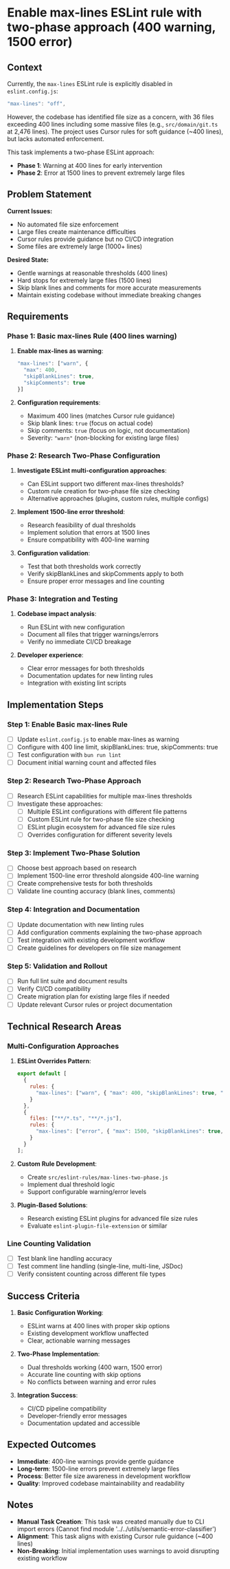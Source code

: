 # Enable max-lines ESLint rule with two-phase approach (400 warning, 1500 error)

## Context

Currently, the `max-lines` ESLint rule is explicitly disabled in `eslint.config.js`:

```javascript
"max-lines": "off",
```

However, the codebase has identified file size as a concern, with 36 files exceeding 400 lines including some massive files (e.g., `src/domain/git.ts` at 2,476 lines). The project uses Cursor rules for soft guidance (~400 lines), but lacks automated enforcement.

This task implements a two-phase ESLint approach:
- **Phase 1**: Warning at 400 lines for early intervention
- **Phase 2**: Error at 1500 lines to prevent extremely large files

## Problem Statement

**Current Issues:**
- No automated file size enforcement
- Large files create maintenance difficulties
- Cursor rules provide guidance but no CI/CD integration
- Some files are extremely large (1000+ lines)

**Desired State:**
- Gentle warnings at reasonable thresholds (400 lines)
- Hard stops for extremely large files (1500 lines)
- Skip blank lines and comments for more accurate measurements
- Maintain existing codebase without immediate breaking changes

## Requirements

### Phase 1: Basic max-lines Rule (400 lines warning)

1. **Enable max-lines as warning**:
   ```javascript
   "max-lines": ["warn", {
     "max": 400,
     "skipBlankLines": true,
     "skipComments": true
   }]
   ```

2. **Configuration requirements**:
   - Maximum 400 lines (matches Cursor rule guidance)
   - Skip blank lines: `true` (focus on actual code)
   - Skip comments: `true` (focus on logic, not documentation)
   - Severity: `"warn"` (non-blocking for existing large files)

### Phase 2: Research Two-Phase Configuration

1. **Investigate ESLint multi-configuration approaches**:
   - Can ESLint support two different max-lines thresholds?
   - Custom rule creation for two-phase file size checking
   - Alternative approaches (plugins, custom rules, multiple configs)

2. **Implement 1500-line error threshold**:
   - Research feasibility of dual thresholds
   - Implement solution that errors at 1500 lines
   - Ensure compatibility with 400-line warning

3. **Configuration validation**:
   - Test that both thresholds work correctly
   - Verify skipBlankLines and skipComments apply to both
   - Ensure proper error messages and line counting

### Phase 3: Integration and Testing

1. **Codebase impact analysis**:
   - Run ESLint with new configuration
   - Document all files that trigger warnings/errors
   - Verify no immediate CI/CD breakage

2. **Developer experience**:
   - Clear error messages for both thresholds
   - Documentation updates for new linting rules
   - Integration with existing lint scripts

## Implementation Steps

### Step 1: Enable Basic max-lines Rule

- [ ] Update `eslint.config.js` to enable max-lines as warning
- [ ] Configure with 400 line limit, skipBlankLines: true, skipComments: true
- [ ] Test configuration with `bun run lint`
- [ ] Document initial warning count and affected files

### Step 2: Research Two-Phase Approach

- [ ] Research ESLint capabilities for multiple max-lines thresholds
- [ ] Investigate these approaches:
  - [ ] Multiple ESLint configurations with different file patterns
  - [ ] Custom ESLint rule for two-phase file size checking
  - [ ] ESLint plugin ecosystem for advanced file size rules
  - [ ] Overrides configuration for different severity levels

### Step 3: Implement Two-Phase Solution

- [ ] Choose best approach based on research
- [ ] Implement 1500-line error threshold alongside 400-line warning
- [ ] Create comprehensive tests for both thresholds
- [ ] Validate line counting accuracy (blank lines, comments)

### Step 4: Integration and Documentation

- [ ] Update documentation with new linting rules
- [ ] Add configuration comments explaining the two-phase approach
- [ ] Test integration with existing development workflow
- [ ] Create guidelines for developers on file size management

### Step 5: Validation and Rollout

- [ ] Run full lint suite and document results
- [ ] Verify CI/CD compatibility
- [ ] Create migration plan for existing large files if needed
- [ ] Update relevant Cursor rules or project documentation

## Technical Research Areas

### Multi-Configuration Approaches

1. **ESLint Overrides Pattern**:
   ```javascript
   export default [
     {
       rules: {
         "max-lines": ["warn", { "max": 400, "skipBlankLines": true, "skipComments": true }]
       }
     },
     {
       files: ["**/*.ts", "**/*.js"],
       rules: {
         "max-lines": ["error", { "max": 1500, "skipBlankLines": true, "skipComments": true }]
       }
     }
   ];
   ```

2. **Custom Rule Development**:
   - Create `src/eslint-rules/max-lines-two-phase.js`
   - Implement dual threshold logic
   - Support configurable warning/error levels

3. **Plugin-Based Solutions**:
   - Research existing ESLint plugins for advanced file size rules
   - Evaluate `eslint-plugin-file-extension` or similar

### Line Counting Validation

- [ ] Test blank line handling accuracy
- [ ] Test comment line handling (single-line, multi-line, JSDoc)
- [ ] Verify consistent counting across different file types

## Success Criteria

1. **Basic Configuration Working**:
   - ESLint warns at 400 lines with proper skip options
   - Existing development workflow unaffected
   - Clear, actionable warning messages

2. **Two-Phase Implementation**:
   - Dual thresholds working (400 warn, 1500 error)
   - Accurate line counting with skip options
   - No conflicts between warning and error rules

3. **Integration Success**:
   - CI/CD pipeline compatibility
   - Developer-friendly error messages
   - Documentation updated and accessible

## Expected Outcomes

- **Immediate**: 400-line warnings provide gentle guidance
- **Long-term**: 1500-line errors prevent extremely large files
- **Process**: Better file size awareness in development workflow
- **Quality**: Improved codebase maintainability and readability

## Notes

- **Manual Task Creation**: This task was created manually due to CLI import errors (Cannot find module '../../utils/semantic-error-classifier')
- **Alignment**: This task aligns with existing Cursor rule guidance (~400 lines)
- **Non-Breaking**: Initial implementation uses warnings to avoid disrupting existing workflow
